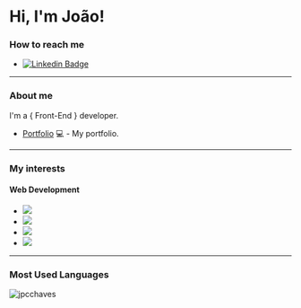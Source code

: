 # Hi, I'm João!

### How to reach me

- [![Linkedin Badge](https://img.shields.io/badge/-LinkedIn-blue?style=flat-square&logo=Linkedin&logoColor=white&link=https://www.linkedin.com/in/joaopaulo-chaves/)](https://www.linkedin.com/in/joaopaulo-chaves//)

<hr/>

### About me
I'm a { Front-End } developer.
- [Portfolio](https://jpcchaves.netlify.app/) 💻 - My portfolio.

<hr/>

### My interests
  #### Web Development
- <img src="https://img.shields.io/badge/React-20232A?style=for-the-badge&logo=react&logoColor=61DAFB"/>
- <img src="https://img.shields.io/badge/JavaScript-F7DF1E?style=for-the-badge&logo=javascript&logoColor=black">
- <img src="https://img.shields.io/badge/HTML5-E34F26?style=for-the-badge&logo=html5&logoColor=white"/>
- <img src="https://img.shields.io/badge/CSS3-1572B6?style=for-the-badge&logo=css3&logoColor=white"/>

<hr/>
    
### Most Used Languages
<p><img align="center" src="https://github-readme-stats.vercel.app/api/top-langs?username=jpcchaves&show_icons=true&theme=dracula&locale=en&layout=compact" alt="jpcchaves" /></p>

